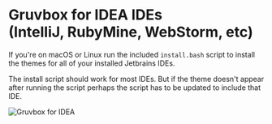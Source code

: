 Gruvbox for IDEA IDEs<br/>(IntelliJ, RubyMine, WebStorm, etc)
=========================================================

If you're on macOS or Linux run the included `install.bash` script to install the themes for all of your installed Jetbrains IDEs.

The install script should work for most IDEs. But if the theme doesn't appear after running the script perhaps the script has to be updated to include that IDE.

![Gruvbox for IDEA](https://raw.githubusercontent.com/caleb/gruvbox-idea/master/screenshot.png)
